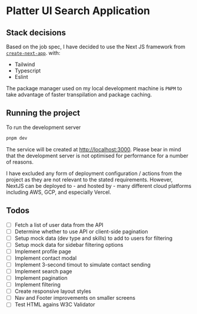 # Platter UI Search Application

## Stack decisions

Based on the job spec, I have decided to use the Next JS framework from [`create-next-app`](https://github.com/vercel/next.js/tree/canary/packages/create-next-app). with:
- Tailwind
- Typescript
- Eslint

The package manager used on my local development machine is `PNPM` to take advantage of faster transpilation and package caching.

## Running the project

To run the development server
```bash
pnpm dev
```

The service will be created at [http://localhost:3000](http://localhost:3000). Please bear in mind that the development server is not
optimised for performance for a number of reasons.

I have excluded any form of deployment configuration / actions from the project as they are not relevant to the stated requirements. However,
NextJS can be deployed to - and hosted by - many different cloud platforms including AWS, GCP, and especially Vercel.

## Todos

- [ ] Fetch a list of user data from the API
- [ ] Determine whether to use API or client-side pagination
- [ ] Setup mock data (dev type and skills) to add to users for filtering
- [ ] Setup mock data for sidebar filtering options
- [ ] Implement profile page
- [ ] Implement contact modal
- [ ] Implement 3-second timout to simulate contact sending
- [ ] Implement search page
- [ ] Implement pagination
- [ ] Implement filtering
- [ ] Create responsive layout styles
- [ ] Nav and Footer improvements on smaller screens
- [ ] Test HTML agains W3C Validator
